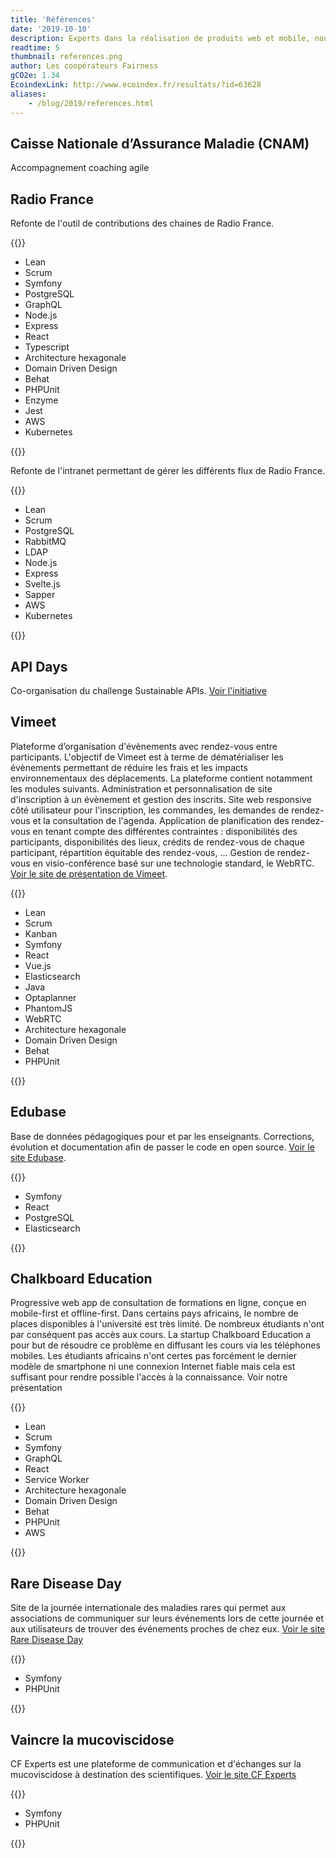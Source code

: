 ```yaml
---
title: 'Références'
date: '2019-10-10'
description: Experts dans la réalisation de produits web et mobile, nous intégrons la qualité, l'accessibilité comme l'impact écologique et sociétal dans les phases de conception puis d'accompagnement de nos clients, des startups, PME, associations ou services publiques.
readtime: 5
thumbnail: references.png
author: Les coopérateurs Fairness
gCO2e: 1.34
EcoindexLink: http://www.ecoindex.fr/resultats/?id=63628
aliases:
    - /blog/2019/references.html
---
```


## Caisse Nationale d’Assurance Maladie (CNAM)

Accompagnement coaching agile

## Radio France

Refonte de l'outil de contributions des chaines de Radio France.

{{<rawhtml>}}

<ul class="tags">
    <li>Lean</li>
    <li>Scrum</li>
    <li>Symfony</li>
    <li>PostgreSQL</li>
    <li>GraphQL</li>
    <li>Node.js</li>
    <li>Express</li>
    <li>React</li>
    <li>Typescript</li>
    <li>Architecture hexagonale</li>
    <li>Domain Driven Design</li>
    <li>Behat</li>
    <li>PHPUnit</li>
    <li>Enzyme</li>
    <li>Jest</li>
    <li>AWS</li>
    <li>Kubernetes</li>
</ul>
{{</rawhtml>}}

Refonte de l'intranet permettant de gérer les différents flux de Radio France.

{{<rawhtml>}}

<ul class="tags">
    <li>Lean</li>
    <li>Scrum</li>
    <li>PostgreSQL</li>
    <li>RabbitMQ</li>
    <li>LDAP</li>
    <li>Node.js</li>
    <li>Express</li>
    <li>Svelte.js</li>
    <li>Sapper</li>
    <li>AWS</li>
    <li>Kubernetes</li>
</ul>
{{</rawhtml>}}

## API Days

Co-organisation du challenge Sustainable APIs. [Voir l'initiative](https://www.apidays.global/sustainable-digital-challenge/)

## Vimeet

Plateforme d’organisation d'évènements avec rendez-vous entre participants. L'objectif de Vimeet est à terme de dématérialiser les évènements permettant de réduire les frais et les impacts environnementaux des déplacements. La plateforme contient notamment les modules suivants. Administration et personnalisation de site d'inscription à un évènement et gestion des inscrits. Site web responsive côté utilisateur pour l'inscription, les commandes, les demandes de rendez-vous et la consultation de l'agenda. Application de planification des rendez-vous en tenant compte des différentes contraintes : disponibilités des participants, disponibilités des lieux, crédits de rendez-vous de chaque participant, répartition équitable des rendez-vous, ... Gestion de rendez-vous en visio-conférence basé sur une technologie standard, le WebRTC. [Voir le site de présentation de Vimeet](https://vimeet.events/).

{{<rawhtml>}}

<ul class="tags">
    <li>Lean</li>
    <li>Scrum</li>
    <li>Kanban</li>
    <li>Symfony</li>
    <li>React</li>
    <li>Vue.js</li>
    <li>Elasticsearch</li>
    <li>Java</li>
    <li>Optaplanner</li>
    <li>PhantomJS</li>
    <li>WebRTC</li>
    <li>Architecture hexagonale</li>
    <li>Domain Driven Design</li>
    <li>Behat</li>
    <li>PHPUnit</li>
</ul>
{{</rawhtml>}}

## Edubase

Base de données pédagogiques pour et par les enseignants. Corrections, évolution et documentation afin de passer le code en open source. [Voir le site Edubase](https://edubase.eduscol.education.fr/).

{{<rawhtml>}}

<ul class="tags">
    <li>Symfony</li>
    <li>React</li>
    <li>PostgreSQL</li>
    <li>Elasticsearch</li>
</ul>
{{</rawhtml>}}

## Chalkboard Education

Progressive web app de consultation de formations en ligne, conçue en mobile-first et offline-first. ﻿Dans certains pays africains, le nombre de places disponibles à l'université est très limité. De nombreux étudiants n'ont par conséquent pas accès aux cours. La startup Chalkboard Education a pour but de résoudre ce problème en diffusant les cours via les téléphones mobiles. Les étudiants africains n'ont certes pas forcément le dernier modèle de smartphone ni une connexion Internet fiable mais cela est suffisant pour rendre possible l'accès à la connaissance. Voir notre présentation

{{<rawhtml>}}

<ul class="tags">
    <li>Lean</li>
    <li>Scrum</li>
    <li>Symfony</li>
    <li>GraphQL</li>
    <li>React</li>
    <li>Service Worker</li>
    <li>Architecture hexagonale</li>
    <li>Domain Driven Design</li>
    <li>Behat</li>
    <li>PHPUnit</li>
    <li>AWS</li>
</ul>
{{</rawhtml>}}

## Rare Disease Day

Site de la journée internationale des maladies rares qui permet aux associations de communiquer sur leurs événements lors de cette journée et aux utilisateurs de trouver des événements proches de chez eux. [Voir le site Rare Disease Day](https://www.rarediseaseday.org/)

{{<rawhtml>}}

<ul class="tags">
    <li>Symfony</li>
    <li>PHPUnit</li>
</ul>
{{</rawhtml>}}

## Vaincre la mucoviscidose

CF Experts est une plateforme de communication et d'échanges sur la mucoviscidose à destination des scientifiques. [Voir le site CF Experts](http://www.cfexperts.org/login)

{{<rawhtml>}}

<ul class="tags">
    <li>Symfony</li>
    <li>PHPUnit</li>
</ul>
{{</rawhtml>}}
